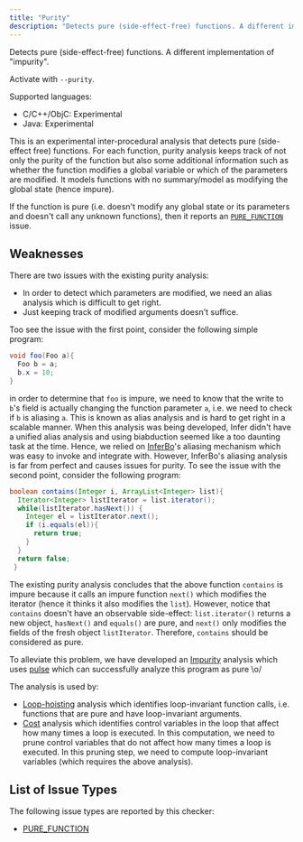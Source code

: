 ```yaml
---
title: "Purity"
description: "Detects pure (side-effect-free) functions. A different implementation of \"impurity\"."
---
```


Detects pure (side-effect-free) functions. A different implementation of "impurity".

Activate with `--purity`.

Supported languages:
- C/C++/ObjC: Experimental
- Java: Experimental

This is an experimental inter-procedural analysis that detects pure (side-effect free) functions. For each function, purity analysis keeps track of not only the purity of the function but also some additional information such as whether the function modifies a global variable or which of the parameters are modified. It models functions with no summary/model as modifying the global state (hence impure).

If the function is pure (i.e. doesn't modify any global state or its parameters and doesn't call any unknown functions), then it reports an [`PURE_FUNCTION`](/docs/next/all-issue-types#pure_function) issue.


## Weaknesses

There are two issues with the existing purity analysis:
- In order to detect which parameters are modified, we need an alias analysis which is difficult to get right.
- Just keeping track of modified arguments doesn't suffice.

Too see the issue with the first point, consider the following simple program:

```java
void foo(Foo a){
  Foo b = a;
  b.x = 10; 
}
```

in order to determine that `foo` is impure, we need to know that the write to `b`'s field is actually changing the function parameter `a`, i.e. we need to check if `b` is aliasing `a`. This is known as alias analysis and is hard to get right in a scalable manner. When this analysis was being developed, Infer didn't have a unified alias analysis and using biabduction seemed like a too daunting task at the time. Hence, we relied on [InferBo](/docs/next/checker-bufferoverrun)'s aliasing mechanism which was easy to invoke and integrate with. However, InferBo's aliasing analysis is far from perfect and causes issues for purity.
To see the issue with the second point, consider the following program:

```java
boolean contains(Integer i, ArrayList<Integer> list){
  Iterator<Integer> listIterator = list.iterator();
  while(listIterator.hasNext()) {
    Integer el = listIterator.next();
    if (i.equals(el)){
      return true;
    }
  }
  return false;
 }
```

The existing purity analysis concludes that the above function `contains` is impure because it calls an impure function `next()` which modifies the iterator (hence it thinks it also modifies the `list`). However, notice that `contains` doesn't have an observable side-effect: `list.iterator()` returns a new object, `hasNext()` and `equals()` are pure, and `next()` only modifies the fields of the fresh object `listIterator`.  Therefore, `contains` should be considered as pure.


To alleviate this problem, we have developed an [Impurity](/docs/next/checker-impurity) analysis which uses [pulse](/docs/next/checker-pulse) which can successfully analyze this program as pure \o/


The analysis is used by:

- [Loop-hoisting](/docs/next/checker-loop-hoisting) analysis which identifies loop-invariant function calls, i.e. functions that are pure and have loop-invariant arguments. 
- [Cost](/docs/next/checker-cost) analysis which identifies control variables in the loop that affect how many times a loop is executed. In this computation, we need to prune control variables that do not affect how many times a loop is executed. In this pruning step, we need to compute loop-invariant variables (which requires the above analysis).


## List of Issue Types

The following issue types are reported by this checker:
- [PURE_FUNCTION](/docs/next/all-issue-types#pure_function)
